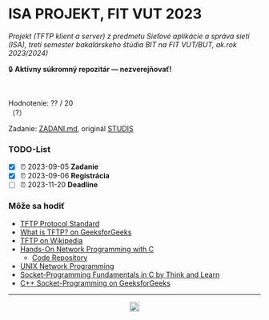 # ISA PROJEKT, FIT VUT 2023 #

*Projekt (TFTP klient a server) z predmetu Sieťové aplikácie a správa sietí (ISA), tretí semester bakalárskeho štúdia BIT na FIT VUT/BUT, ak.rok 2023/2024)*

🔒 **Aktívny súkromný repozitár — nezverejňovať!**
<!-- 🗄️ **Súkromný archivovaný repozitár!** -->
<!-- ⚠️ **Zverejnené pre archívne účely — nekopírujte, nula by Vás mrzela. Za nič také nenesiem žiadnu zodpovednosť!** Všetky odovzdané projekty prechádzajú kontrolou plagiátorstva, pri ktorej sa porovnávajú aj s dávnejšie odovzdanými riešeniami. -->
<br />

Hodnotenie: ?? / 20<br />（?）

Zadanie: [ZADANI.md](ZADANI.md), originál [STUDIS](https://www.vut.cz/studis/student.phtml?script_name=zadani_detail&apid=268266&zid=54264)

### TODO-List ###

- [X] ⏰ 2023-09-05 **Zadanie**
- [X] ⏰ 2023-09-06 **Registrácia**
- [ ] ⏰ 2023-11-20 **Deadline**

<!-- Môže-nemusí byť -->
### Môže sa hodiť ###

- [TFTP Protocol Standard](https://datatracker.ietf.org/doc/html/rfc1350)
- [What is TFTP? on GeeksforGeeks](https://www.geeksforgeeks.org/what-is-tftp-trivial-file-transfer-protocol/)
- [TFTP on Wikipedia](https://en.wikipedia.org/wiki/Trivial_File_Transfer_Protocol)
- [Hands-On Network Programming with C](https://ebookcentral.proquest.com/lib/vutbrno/reader.action?docID=5774233)
  - [Code Repository](https://github.com/codeplea/hands-on-network-programming-with-c)
- [UNIX Network Programming](https://libgen.rs/book/index.php?md5=7455B393ADC934D8F0D5BA941CADC47D)
- [Socket-Programming Fundamentals in C by Think and Learn](https://youtu.be/_lQ-3S4fJ0U?list=PLPyaR5G9aNDvs6TtdpLcVO43_jvxp4emI)
- [C++ Socket-Programming on GeeksforGeeks](https://www.geeksforgeeks.org/socket-programming-cc/)

----------------------------------------------

<!-- https://wakatime.com/share/badges/projects -->
<div align="center"><a href="https://wakatime.com"><img alt="wakatime" height="20em" src="https://wakatime.com/static/img/badge-preview.png" /></a></div>
